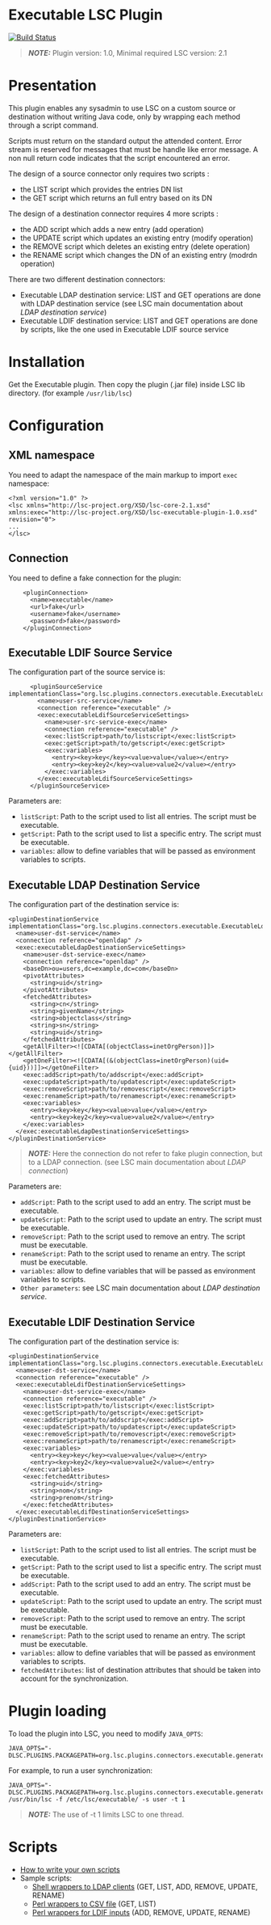 # Executable LSC Plugin

[![Build Status](https://travis-ci.org/lsc-project/lsc-executable-plugin.svg?branch=master)](https://travis-ci.org/lsc-project/lsc-executable-plugin)

> **_NOTE:_** Plugin version: 1.0, Minimal required LSC version: 2.1

Presentation
============

This plugin enables any sysadmin to use LSC on a custom source or destination without writing Java code, only by wrapping each method through a script command.

Scripts must return on the standard output the attended content. Error stream is reserved for messages that must be handle like error message. A non null return code indicates that the script encountered an error.

The design of a source connector only requires two scripts :

* the LIST script which provides the entries DN list 
* the GET script which returns an full entry based on its DN

The design of a destination connector requires 4 more scripts :

* the ADD script which adds a new entry (add operation)
* the UPDATE script which updates an existing entry (modify operation)
* the REMOVE script which deletes an existing entry (delete operation)
* the RENAME script which changes the DN of an existing entry (modrdn operation)

There are two different destination connectors:

* Executable LDAP destination service: LIST and GET operations are done with LDAP destination service (see LSC main documentation about *LDAP destination service*)
* Executable LDIF destination service: LIST and GET operations are done by scripts, like the one used in Executable LDIF source service

Installation
============

Get the Executable plugin. Then copy the plugin (.jar file) inside LSC lib directory. (for example `/usr/lib/lsc`)

Configuration
=============

XML namespace
-------------

You need to adapt the namespace of the main markup to import `exec` namespace:

```
<?xml version="1.0" ?>
<lsc xmlns="http://lsc-project.org/XSD/lsc-core-2.1.xsd" xmlns:exec="http://lsc-project.org/XSD/lsc-executable-plugin-1.0.xsd" revision="0">
...
</lsc>
```

Connection
----------

You need to define a fake connection for the plugin:

```
    <pluginConnection>
      <name>executable</name>
      <url>fake</url>
      <username>fake</username>
      <password>fake</password>
    </pluginConnection>
```

Executable LDIF Source Service
------------------------------

The configuration part of the source service is:

```
      <pluginSourceService implementationClass="org.lsc.plugins.connectors.executable.ExecutableLdifSourceService">
        <name>user-src-service</name>
        <connection reference="executable" />
        <exec:executableLdifSourceServiceSettings>
          <name>user-src-service-exec</name>
          <connection reference="executable" />
          <exec:listScript>path/to/listscript</exec:listScript>
          <exec:getScript>path/to/getscript</exec:getScript>
          <exec:variables>
            <entry><key>key</key><value>value</value></entry>
            <entry><key>key2</key><value>value2</value></entry>
          </exec:variables>
        </exec:executableLdifSourceServiceSettings>
      </pluginSourceService>
```

Parameters are:

* `listScript`: Path to the script used to list all entries. The script must be executable.
* `getScript`: Path to the script used to list a specific entry. The script must be executable.
* `variables`: allow to define variables that will be passed as environment variables to scripts.

Executable LDAP Destination Service
-----------------------------------

The configuration part of the destination service is:

```
<pluginDestinationService implementationClass="org.lsc.plugins.connectors.executable.ExecutableLdapDestinationService">
  <name>user-dst-service</name>
  <connection reference="openldap" />
  <exec:executableLdapDestinationServiceSettings>
    <name>user-dst-service-exec</name>
    <connection reference="openldap" />
    <baseDn>ou=users,dc=example,dc=com</baseDn>
    <pivotAttributes>
      <string>uid</string>
    </pivotAttributes>
    <fetchedAttributes>
      <string>cn</string>
      <string>givenName</string>
      <string>objectclass</string>
      <string>sn</string>
      <string>uid</string>
    </fetchedAttributes>
    <getAllFilter><![CDATA[(objectClass=inetOrgPerson)]]></getAllFilter>
    <getOneFilter><![CDATA[(&(objectClass=inetOrgPerson)(uid={uid}))]]></getOneFilter>
    <exec:addScript>path/to/addscript</exec:addScript>
    <exec:updateScript>path/to/updatescript</exec:updateScript>
    <exec:removeScript>path/to/removescript</exec:removeScript>
    <exec:renameScript>path/to/renamescript</exec:renameScript>
    <exec:variables>
      <entry><key>key</key><value>value</value></entry>
      <entry><key>key2</key><value>value2</value></entry>
    </exec:variables>
  </exec:executableLdapDestinationServiceSettings>
</pluginDestinationService>
```

> **_NOTE:_** Here the connection do not refer to fake plugin connection, but to a LDAP connection. (see LSC main documentation about *LDAP connection*)

Parameters are:

* `addScript`: Path to the script used to add an entry. The script must be executable.
* `updateScript`: Path to the script used to update an entry. The script must be executable.
* `removeScript`: Path to the script used to remove an entry. The script must be executable.
* `renameScript`: Path to the script used to rename an entry. The script must be executable.
* `variables`: allow to define variables that will be passed as environment variables to scripts.
* `Other parameters`: see LSC main documentation about *LDAP destination service*.

Executable LDIF Destination Service
-----------------------------------

The configuration part of the destination service is:

```
<pluginDestinationService implementationClass="org.lsc.plugins.connectors.executable.ExecutableLdifDestinationService">
  <name>user-dst-service</name>
  <connection reference="executable" />
  <exec:executableLdifDestinationServiceSettings>
    <name>user-dst-service-exec</name>
    <connection reference="executable" />
    <exec:listScript>path/to/listscript</exec:listScript>
    <exec:getScript>path/to/getscript</exec:getScript>
    <exec:addScript>path/to/addscript</exec:addScript>
    <exec:updateScript>path/to/updatescript</exec:updateScript>
    <exec:removeScript>path/to/removescript</exec:removeScript>
    <exec:renameScript>path/to/renamescript</exec:renameScript>
    <exec:variables>
      <entry><key>key</key><value>value</value></entry>
      <entry><key>key2</key><value>value2</value></entry>
    </exec:variables>
    <exec:fetchedAttributes>
      <string>uid</string>
      <string>nom</string>
      <string>prenom</string>
    </exec:fetchedAttributes>
  </exec:executableLdifDestinationServiceSettings>
</pluginDestinationService>
```

Parameters are:

* `listScript`: Path to the script used to list all entries. The script must be executable.
* `getScript`: Path to the script used to list a specific entry. The script must be executable.
* `addScript`: Path to the script used to add an entry. The script must be executable.
* `updateScript`: Path to the script used to update an entry. The script must be executable.
* `removeScript`: Path to the script used to remove an entry. The script must be executable.
* `renameScript`: Path to the script used to rename an entry. The script must be executable.
* `variables`: allow to define variables that will be passed as environment variables to scripts.
* `fetchedAttributes`: list of destination attributes that should be taken into account for the synchronization.

Plugin loading
==============

To load the plugin into LSC, you need to modify `JAVA_OPTS`:

```
JAVA_OPTS="-DLSC.PLUGINS.PACKAGEPATH=org.lsc.plugins.connectors.executable.generated"
```

For example, to run a user synchronization:
```
JAVA_OPTS="-DLSC.PLUGINS.PACKAGEPATH=org.lsc.plugins.connectors.executable.generated" /usr/bin/lsc -f /etc/lsc/executable/ -s user -t 1
```

> **_NOTE:_** The use of -t 1 limits LSC to one thread.

Scripts
=======

* [How to write your own scripts](./doc/howto-scripts.md)
* Sample scripts:
    * [Shell wrappers to LDAP clients](./doc/bash-ldapclients.md) (GET, LIST, ADD, REMOVE, UPDATE, RENAME)
    * [Perl wrappers to CSV file](./doc/perl-csv.md) (GET, LIST)
    * [Perl wrappers for LDIF inputs](./doc/perl-ldif.md) (ADD, REMOVE, UPDATE, RENAME)

